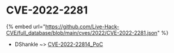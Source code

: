 # CVE-2022-2281
{% embed url="https://github.com/Live-Hack-CVE/full_database/blob/main/cves/2022/CVE-2022-2281.json" %}

* DShankle ~> [CVE-2022-22814_PoC](https://www.alice-snow.ru/2022/database/cve-2022-2281/cve-2022-22814_poc-dshankle)